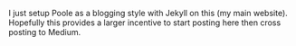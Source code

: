I just setup Poole as a blogging style with Jekyll on this (my main website).
Hopefully this provides a larger incentive to start posting here then cross posting to Medium.
